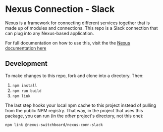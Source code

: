 # Nexus Connection - Slack

Nexus is a framework for connecting different services together that is made up of modules and connections.  This repo
is a Slack connection that can plug into any Nexus-based application.

For full documentation on how to use this, visit the the [Nexus documentation here](https://nexus-switchboard.dev/content/connections/slack)

## Development

To make changes to this repo, fork and clone into a directory.  Then:

1. `npm install`
2. `npm run build`
3. `npm link`

The last step hooks your local npm cache to this project instead of pulling from the public NPM registry.   That way, in the project that uses this package, you can run (in the *other* project's directory, not this one):

`npm link @nexus-switchboard/nexus-conn-slack`

